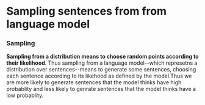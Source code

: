 # Sampling sentences from from language model

### Sampling

**Sampling from a distribution means to choose random points according to their likelihood**. Thus sampling from a language model--which represetns a distribution over sentences--means to generate some sentences, choosing each sentence according to its likehood as defined by the model.Thus we are more likely to generate sentences that the model thinks have high probablity and less likely to genrate sentences that the model thinks have a low probablity.